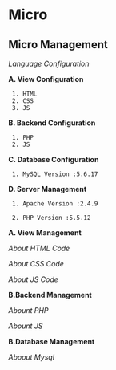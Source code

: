 Micro
==============

Micro Management
----------------

*Language  Configuration*
  
   **A. View Configuration**
   
     1. HTML
	 2. CSS
	 3. JS
   **B. Backend Configuration**
   
     1. PHP
	 2. JS
   **C. Database Configuration**
   
     1. MySQL Version :5.6.17

   **D. Server Management**	
   
     1. Apache Version :2.4.9

     2. PHP Version :5.5.12

   	 
	 
**A. View Management**

*About HTML Code*

*About CSS Code*	

*About JS Code*	


**B.Backend Management**
  
  *Abount PHP*
  
  *Abount JS*
  
  
**B.Database Management** 
  
  *Aboout Mysql*
  
  


